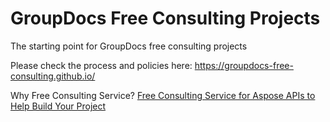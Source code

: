 # GroupDocs Free Consulting Projects
The starting point for GroupDocs free consulting projects

Please check the process and policies here: https://groupdocs-free-consulting.github.io/ 

Why Free Consulting Service? [Free Consulting Service for Aspose APIs to Help Build Your Project](https://blog.aspose.com/2019/08/01/free-consulting-service-for-aspose-apis-to-help-build-your-project/)
